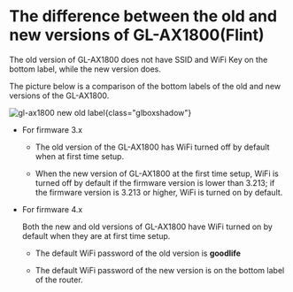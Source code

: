 # The difference between the old and new versions of GL-AX1800(Flint)

The old version of GL-AX1800 does not have SSID and WiFi Key on the bottom label, while the new version does.

The picture below is a comparison of the bottom labels of the old and new versions of the GL-AX1800.

![gl-ax1800 new old label](https://static.gl-inet.com/docs/router/en/4/tutorials/gl-ax1800_new_vs_old_version/gl-ax1800_new_old_label.png){class="glboxshadow"}

- For firmware 3.x

    - The old version of the GL-AX1800 has WiFi turned off by default when at first time setup.

    - When the new version of GL-AX1800 at the first time setup, WiFi is turned off by default if the firmware version is lower than 3.213; if the firmware version is 3.213 or higher, WiFi is turned on by default.

- For firmware 4.x

    Both the new and old versions of GL-AX1800 have WiFi turned on by default when they are at first time setup.

    - The default WiFi password of the old version is **goodlife**

    - The default WiFi password of the new version is on the bottom label of the router.